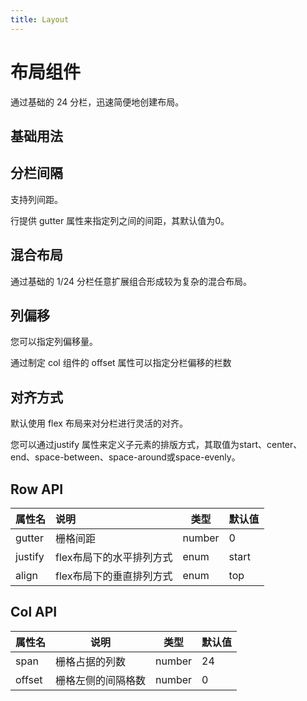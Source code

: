 ```yaml
---
title: Layout
---
```


# 布局组件

通过基础的 24 分栏，迅速简便地创建布局。

## 基础用法
<preview path="../examples/layout/basic.vue" title="" description=""></preview>

## 分栏间隔
支持列间距。

行提供 gutter 属性来指定列之间的间距，其默认值为0。
<preview path="../examples/layout/gutter.vue" title="" description=""></preview>

## 混合布局
通过基础的 1/24 分栏任意扩展组合形成较为复杂的混合布局。
<preview path="../examples/layout/mixin.vue" title="" description=""></preview>

## 列偏移
您可以指定列偏移量。

通过制定 col 组件的 offset 属性可以指定分栏偏移的栏数
<preview path="../examples/layout/offset.vue" title="" description=""></preview>

## 对齐方式
默认使用 flex 布局来对分栏进行灵活的对齐。

您可以通过justify 属性来定义子元素的排版方式，其取值为start、center、end、space-between、space-around或space-evenly。
<preview path="../examples/layout/flex.vue" title="" description=""></preview>

## Row API

| 属性名  | 说明                     | 类型   | 默认值 |
| ------- | :----------------------- | ------ | ------ |
| gutter  | 栅格间距                 | number | 0      |
| justify | flex布局下的水平排列方式 | enum   | start  |
| align   | flex布局下的垂直排列方式 | enum   | top    |



## Col API

| 属性名 | 说明               | 类型   | 默认值 |
| ------ | ------------------ | ------ | ------ |
| span   | 栅格占据的列数     | number | 24     |
| offset | 栅格左侧的间隔格数 | number | 0      |

